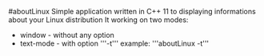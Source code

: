 #aboutLinux
Simple application written in C++ 11 to displaying informations about your Linux distribution
It working on two modes:
* window - without any option
* text-mode - with option '''-t''' example: '''aboutLinux -t'''

